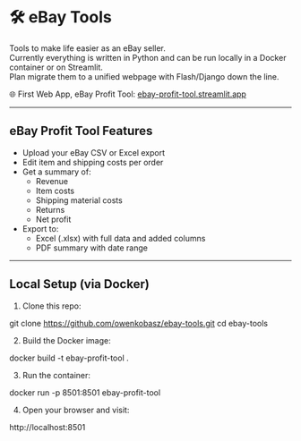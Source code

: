# 🛠️ eBay Tools

Tools to make life easier as an eBay seller.  
Currently everything is written in Python and can be run locally in a Docker container or on Streamlit.  
Plan migrate them to a unified webpage with Flash/Django down the line.

🌐 First Web App, eBay Profit Tool: [ebay-profit-tool.streamlit.app](https://ebay-profit-tool.streamlit.app/)

---

## eBay Profit Tool Features

- Upload your eBay CSV or Excel export
- Edit item and shipping costs per order
- Get a summary of:
  - Revenue
  - Item costs
  - Shipping material costs
  - Returns
  - Net profit
- Export to:
  - Excel (.xlsx) with full data and added columns
  - PDF summary with date range

---

## Local Setup (via Docker)

1. Clone this repo:

git clone https://github.com/owenkobasz/ebay-tools.git
cd ebay-tools

2. Build the Docker image:

docker build -t ebay-profit-tool .

3. Run the container:

docker run -p 8501:8501 ebay-profit-tool

4. Open your browser and visit:

http://localhost:8501
